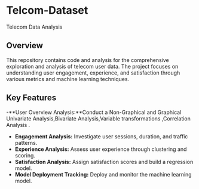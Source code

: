 # Telcom-Dataset
Telecom Data Analysis
## Overview
This repository contains code and analysis for the comprehensive exploration and analysis of telecom user data. The project focuses on understanding user engagement, experience, and satisfaction through various metrics and machine learning techniques.
## Key Features
-**User Overview Analysis:**Conduct a Non-Graphical and Graphical Univariate Analysis,Bivariate Analysis,Variable transformations ,Correlation Analysis .
- **Engagement Analysis:** Investigate user sessions, duration, and traffic patterns.
- **Experience Analysis:** Assess user experience through clustering and scoring.
- **Satisfaction Analysis:** Assign satisfaction scores and build a regression model.
- **Model Deployment Tracking:** Deploy and monitor the machine learning model.
